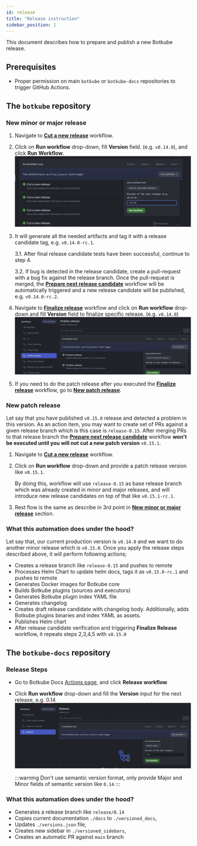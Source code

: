 ```yaml
---
id: release
title: "Release instruction"
sidebar_position: 1
---
```


This document describes how to prepare and publish a new Botkube release.

## Prerequisites

- Proper permission on main `botkube` or `botkube-docs` repositories to trigger GitHub Actions.

## The `botkube` repository

### New minor or major release

1. Navigate to [**Cut a new release**](https://github.com/kubeshop/botkube/actions/workflows/cut-new-release.yml) workflow.
2. Click on **Run workflow** drop-down, fill **Version** field. (e.g. `v0.14.0`), and click **Run Workflow**.
   ![Botkube Release Cut](assets/release_cut_version.png "Botkube Release Cut")
3. It will generate all the needed artifacts and tag it with a release candidate tag, e.g. `v0.14.0-rc.1`.

   3.1. After final release candidate tests have been successful, continue to step 4.

   3.2. If bug is detected in the release candidate, create a pull-request with a bug fix against the release branch. Once the pull-request is merged, the [**Prepare next release candidate**](https://github.com/kubeshop/botkube/actions/workflows/next-rc.yml) workflow will be automatically triggered and a new release candidate will be published, e.g. `v0.14.0-rc.2`.

4. Navigate to [**Finalize release**](https://github.com/kubeshop/botkube/actions/workflows/finalize-release.yml) workflow and click on **Run workflow** drop-down and fill **Version** field to finalize specific release. (e.g. `v0.14.0`)
   ![Botkube Finalize Release](assets/release_finalize.png "Botkube Finalize Release")
5. If you need to do the patch release after you executed the [**Finalize release**](https://github.com/kubeshop/botkube/actions/workflows/finalize-release.yml) workflow, go to [**New patch release**](#new-patch-release).

### New patch release

Let say that you have published `v0.15.0` release and detected a problem in this version. As an action item, you may want to create set of PRs
against a given release branch which is this case is `release-0.15`. After merging PRs to that release branch the [**Prepare next release candidate**](https://github.com/kubeshop/botkube/actions/workflows/next-rc.yml) workflow **won't be executed until you will not cut a new patch version** `v0.15.1`.

1. Navigate to [**Cut a new release**](https://github.com/kubeshop/botkube/actions/workflows/cut-new-release.yml) workflow.
2. Click on **Run workflow** drop-down and provide a patch release version like `v0.15.1`.

   By doing this, workflow will use `release-0.15` as base release branch which was already created in minor and major releases,
   and will introduce new release candidates on top of that like `v0.15.1-rc.1`.

3. Rest flow is the same as describe in 3rd point in [**New minor or major release**](#new-minor-or-major-release) section.

### What this automation does under the hood?

Let say that, our current production version is `v0.14.0` and we want to do another minor release which is `v0.15.0`. Once you apply
the release steps described above, it will perform following actions;

- Creates a release branch like `release-0.15` and pushes to remote
- Processes Helm Chart to update helm docs, tags it as `v0.15.0-rc.1` and pushes to remote
- Generates Docker images for Botkube core
- Builds Botkube plugins (sources and executors)
- Generates Botkube plugin index YAML file
- Generates changelog
- Creates draft release candidate with changelog body. Additionally, adds Botkube plugins binaries and index YAML as assets.
- Publishes Helm chart
- After release candidate verification and triggering **Finalize Release** workflow, it repeats steps 2,3,4,5 with `v0.15.0`

## The `botkube-docs` repository

### Release Steps

- Go to Botkube Docs [Actions page](https://github.com/kubeshop/botkube-docs/actions), and click **Release workflow**
- Click **Run workflow** drop-down and fill the **Version** input for the next release, e.g. 0.14
  ![Botkube Docs Release](assets/docs_release.png "Botkube Docs Release")

  :::warning
  Don't use semantic version format, only provide Major and Minor fields of semantic version like `0.14`
  :::

### What this automation does under the hood?

- Generates a release branch like `release/0.14`
- Copies current documentation `./docs` to `./versioned_docs`,
- Updates `./versions.json` file,
- Creates new sidebar in `./versioned_sidebars`,
- Creates an automatic PR against `main` branch
